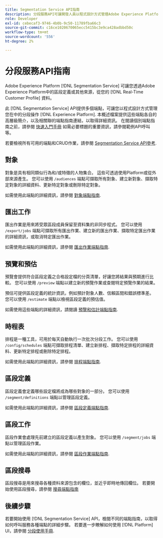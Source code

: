 ```yaml
---
title: Segmentation Service API指南
description: 分段服務API可讓開發人員以程式設計方式管理Adobe Experience Platform中的分段作業。 請遵循本指南以了解如何使用 API 執行關鍵作業。
role: Developer
exl-id: cebecaf3-9746-4b0b-9c50-11789fba66c3
source-git-commit: c16ce1020670065ecc5415bc3e9ca428adbbd50c
workflow-type: tm+mt
source-wordcount: '556'
ht-degree: 2%

---
```


# 分段服務API指南

Adobe Experience Platform [!DNL Segmentation Service] 可讓您透過Adobe Experience Platform中的區段定義或其他來源，從您的 [!DNL Real-Time Customer Profile] 資料。

此 [!DNL Segmentation Service] API提供多個端點，可讓您以程式設計方式管理您在中的分段操作 [!DNL Experience Platform]. 本概述檔案提供這些端點各自的高層級簡介，以及相關聯的端點指南連結，以取得詳細資訊。 在閱讀個別端點指南之前，請參閱 [快速入門手冊](./getting-started.md) 如需必要標題的重要資訊，請參閱範例API呼叫等。

若要檢視所有可用的端點和CRUD作業，請參閱 [Segmentation Service API參考](https://www.adobe.io/experience-platform-apis/references/segmentation/).

## 對象

對象是具有相同類似行為和/或特徵的人物集合。 這些可透過使用Platform或從外部來源產生。 您可以使用 `/audiences` 端點可擷取所有對象、建立新對象、擷取特定對象的詳細資料、更新特定對象或刪除特定對象。

如需使用此端點的詳細資訊，請參閱 [對象端點指南](./audiences.md).

## 匯出工作

匯出作業是用來將受眾區段成員保留至資料集的非同步程式。 您可以使用 `/export/jobs` 端點可擷取所有匯出作業、建立新的匯出作業、擷取特定匯出作業的詳細資訊，或取消特定匯出作業。

如需使用此端點的詳細資訊，請參閱 [匯出作業端點指南](./export-jobs.md).

## 預覽和預估

預覽會提供符合區段定義之合格設定檔的分頁清單，好讓您將結果與預期進行比較。 您可以使用 `/preview` 端點以建立新的預覽作業或查閱特定預覽作業的結果。

預估可提供區段定義的統計資訊，例如預計對象人數、信賴區間和錯誤標準差。 您可以使用 `/estimate` 端點以檢視區段定義的預估值。

如需使用這些端點的詳細資訊，請閱讀 [預覽和估計端點指南](./previews-and-estimates.md).

## 時程表

排程是一種工具，可用於每天自動執行一次批次分段工作。 您可以使用 `/config/schedules` 端點可擷取排程清單、建立新排程、擷取特定排程的詳細資料、更新特定排程或刪除特定排程。

如需使用此端點的詳細資訊，請參閱 [排程端點指南](./schedules.md).

## 區段定義

區段定義會定義哪些設定檔將成為哪些對象的一部分。 您可以使用 `/segment/definitions` 端點以管理區段定義。

如需使用此端點的詳細資訊，請參閱 [區段定義端點指南](./segment-definitions.md).

## 區段工作

區段作業會處理先前建立的區段定義以產生對象。 您可以使用 `/segment/jobs` 端點以管理區段作業。

如需使用此端點的詳細資訊，請參閱 [區段作業端點指南](./segment-jobs.md).

## 區段搜尋

區段搜尋是用來搜尋各種資料來源包含的欄位，並近乎即時地傳回欄位。 若要開始使用區段搜尋，請參閱 [搜尋端點指南](segment-search.md)

## 後續步驟

若要開始使用 [!DNL Segmentation Service] API，檢閱不同的端點指南，以取得如何呼叫服務各種端點的詳細步驟。 若要進一步瞭解如何使用 [!DNL Platform] UI，請參閱 [分段使用手冊](../ui/overview.md).

